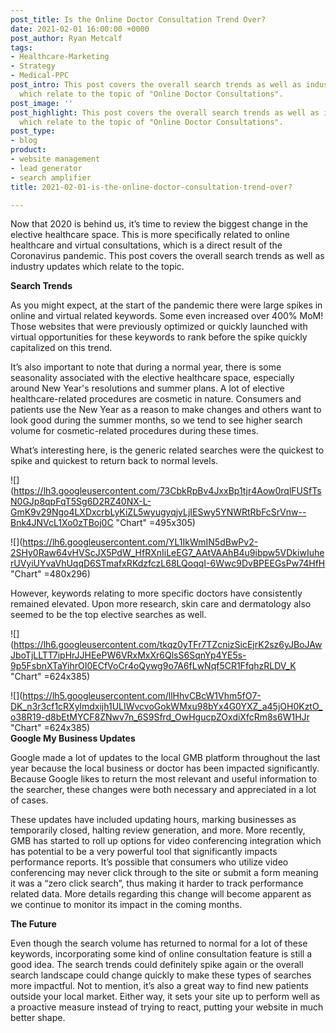 ```yaml
---
post_title: Is the Online Doctor Consultation Trend Over?
date: 2021-02-01 16:00:00 +0000
post_author: Ryan Metcalf
tags:
- Healthcare-Marketing
- Strategy
- Medical-PPC
post_intro: This post covers the overall search trends as well as industry updates
  which relate to the topic of "Online Doctor Consultations".
post_image: ''
post_highlight: This post covers the overall search trends as well as industry updates
  which relate to the topic of "Online Doctor Consultations".
post_type:
- blog
product:
- website management
- lead generator
- search amplifier
title: 2021-02-01-is-the-online-doctor-consultation-trend-over?

---
```

Now that 2020 is behind us, it’s time to review the biggest change in the elective healthcare space. This is more specifically related to online healthcare and virtual consultations, which is a direct result of the Coronavirus pandemic. This post covers the overall search trends as well as industry updates which relate to the topic.

**Search Trends**

As you might expect, at the start of the pandemic there were large spikes in online and virtual related keywords. Some even increased over 400% MoM! Those websites that were previously optimized or quickly launched with virtual opportunities for these keywords to rank before the spike quickly capitalized on this trend.

It’s also important to note that during a normal year, there is some seasonality associated with the elective healthcare space, especially around New Year's resolutions and summer plans. A lot of elective healthcare-related procedures are cosmetic in nature. Consumers and patients use the New Year as a reason to make changes and others want to look good during the summer months, so we tend to see higher search volume for cosmetic-related procedures during these times.

What’s interesting here, is the generic related searches were the quickest to spike and quickest to return back to normal levels.

![](https://lh3.googleusercontent.com/73CbkRpBv4JxxBp1tjr4Aow0rqlFUSfTsN0GJp8qpFqT5Sg6D2RZ40NX-L-GmK9v29Ngo4LXDxcrbLyKiZL5wyugyqjyLjIESwy5YNWRtRbFcSrVnw--Bnk4JNVcL1Xo0zTBoj0C "Chart" =495x305)

![](https://lh6.googleusercontent.com/YL1IkWmIN5dBwPv2-2SHy0Raw64vHVScJX5PdW_HfRXnIiLeEG7_AAtVAAhB4u9ibpw5VDkiwIuherUVyiUYvaVhUqqD6STmafxRKdzfczL68LQoqqI-6Wwc9DvBPEEGsPw74HfH "Chart" =480x296)

However, keywords relating to more specific doctors have consistently remained elevated. Upon more research, skin care and dermatology also seemed to be the top elective searches as well.

![](https://lh6.googleusercontent.com/tkqz0yTFr7TZcnizSicEjrK2sz6yJBoJAwJboTjLLTT7ipHrJJHEePW6VRxMxXr6QlsS6SqnYp4YE5s-9p5FsbnXTaYihrOI0ECfVoCr4oQywg9o7A6fLwNqf5CR1FfqhzRLDV_K "Chart" =624x385)

![](https://lh5.googleusercontent.com/llHhvCBcW1Vhm5fO7-DK_n3r3cf1cRXylmdxijh1ULIWvcvoGokWMxu98bYx4G0YXZ_a45jOH0KztO_o38R19-d8bEtMYCF8ZNwv7n_6S9Sfrd_OwHgucpZOxdiXfcRm8s6W1HJr "Chart" =624x385)  
**Google My Business Updates**

Google made a lot of updates to the local GMB platform throughout the last year because the local business or doctor has been impacted significantly. Because Google likes to return the most relevant and useful information to the searcher, these changes were both necessary and appreciated in a lot of cases.

These updates have included updating hours, marking businesses as temporarily closed, halting review generation, and more. More recently, GMB has started to roll up options for video conferencing integration which has potential to be a very powerful tool that significantly impacts performance reports. It’s possible that consumers who utilize video conferencing may never click through to the site or submit a form meaning it was a “zero click search”, thus making it harder to track performance related data. More details regarding this change will become apparent as we continue to monitor its impact in the coming months.

**The Future**

Even though the search volume has returned to normal for a lot of these keywords, incorporating some kind of online consultation feature is still a good idea. The search trends could definitely spike again or the overall search landscape could change quickly to make these types of searches more impactful. Not to mention, it’s also a great way to find new patients outside your local market. Either way, it sets your site up to perform well as a proactive measure instead of trying to react, putting your website in much better shape.